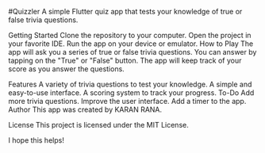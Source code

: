 #Quizzler
A simple Flutter quiz app that tests your knowledge of true or false trivia questions.

Getting Started
Clone the repository to your computer.
Open the project in your favorite IDE.
Run the app on your device or emulator.
How to Play
The app will ask you a series of true or false trivia questions. You can answer by tapping on the "True" or "False" button. The app will keep track of your score as you answer the questions.

Features
A variety of trivia questions to test your knowledge.
A simple and easy-to-use interface.
A scoring system to track your progress.
To-Do
Add more trivia questions.
Improve the user interface.
Add a timer to the app.
Author
This app was created by KARAN RANA.

License
This project is licensed under the MIT License.

I hope this helps!
 
